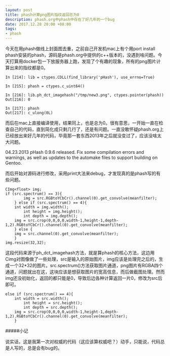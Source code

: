 ```yaml
---
layout: post
title: phash计算png图片指纹返回总为0
description: phash.org中phash中存在了好几年的一个bug
date: 2017.12.28 20:00 +08:00
tags: 
- phash 
---
```


今天在用phash做线上封面图去重，之前自己开发机mac上有个用port install phash安装的phash，源码是phash.org中提供的c++版本的，没遇到啥问题。今天打算用docker包一下放服务器上跑，发现了个有趣的现象，所有的png图片计算出来的指纹都是0。

    In [214]: lib = ctypes.CDLL(find_library('pHash'), use_errno=True)

    In [215]: phash = ctypes.c_uint64()

    In [216]: lib.ph_dct_imagehash("/tmp/new3.png", ctypes.pointer(phash))
    Out[216]: 0
    
    In [217]: phash
    Out[217]: c_ulong(0L)

而后在mac上直接编译使用，结果同上，也是总为0。很有意思，一开始一直在检查自己的代码，直到简化成只剩几行了，还是有问题。一直没敢怀疑phash.org上已经放出来好几年的代码，毕竟那一套东西2013年之后就没变过了，应该没啥太大问题。

04.23.2013 pHash 0.9.6 released. Fix some compilation errors and warnings, as well as updates to the automake files to support building on Gentoo.

而后开始对源码进行修改，采用print大法来debug，才发现真的是phash写的有些问题。

    CImg<float> img;
    if (src.spectrum() == 3){
            img = src.RGBtoYCbCr().channel(0).get_convolve(meanfilter);
        } else if (src.spectrum() == 4){
    	int width = img.width();
            int height = img.height();
            int depth = img.depth();
    	img = src.crop(0,0,0,0,width-1,height-1,depth-1,2).RGBtoYCbCr().channel(0).get_convolve(meanfilter);
        } else {
    	img = src.channel(0).get_convolve(meanfilter);
        }
    img.resize(32,32);

这段代码来源于ph_dct_imagehash方法，就是算phash的核心方法，这边用Cimg对图像做了一些处理，src是输入的原始图片，img应该是处理完之后的，生成一个32*32的图片。src.spectrum()方法获取图片通道，png图片有RGBA四个通道，问题就出在这，这块应该是想获取图片的宽高信息，而后做截图处理。然而img还没初始化，返回的都只能是0，导致后边各种计算返回一片0，修改为src后即可。

    else if (src.spectrum() == 4){
    	int width = src.width();
            int height = src.height();
            int depth = src.depth();
    	img = src.crop(0,0,0,0,width-1,height-1,depth-1,2).RGBtoYCbCr().channel(0).get_convolve(meanfilter);
        }

#####小记

说实话，这是我第一次对权威的代码（这应该算权威吧？）动手，只能说，代码总是人写的，总是会有bug的。